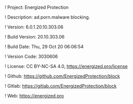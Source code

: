 ! Project: Energized Protection

! Description: ad.porn.malware blocking.

! Version: 6.0.1.20.10.303.06

! Build Version: 20.10.303.06

! Build Date: Thu, 29 Oct 20 06:06:54

! Version Code: 3030606

! License: CC BY-NC-SA 4.0, https://energized.pro/license

! Github: https://github.com/EnergizedProtection/block

! Gitlab: https://gitlab.com/EnergizedProtection/block


! Web: https://energized.pro
